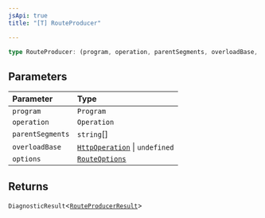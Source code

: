 ```yaml
---
jsApi: true
title: "[T] RouteProducer"

---
```

```ts
type RouteProducer: (program, operation, parentSegments, overloadBase, options) => DiagnosticResult<RouteProducerResult>;
```

## Parameters

| Parameter | Type |
| :------ | :------ |
| `program` | `Program` |
| `operation` | `Operation` |
| `parentSegments` | `string`[] |
| `overloadBase` | [`HttpOperation`](../interfaces/HttpOperation.md) \| `undefined` |
| `options` | [`RouteOptions`](../interfaces/RouteOptions.md) |

## Returns

`DiagnosticResult`<[`RouteProducerResult`](../interfaces/RouteProducerResult.md)\>
